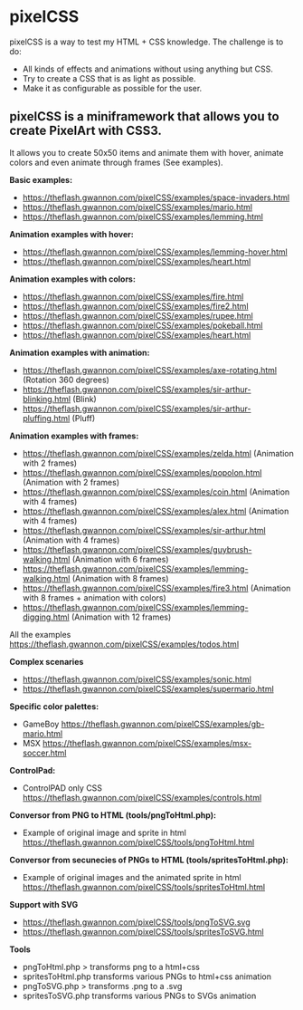 # pixelCSS

pixelCSS is a way to test my HTML + CSS knowledge. The challenge is to do:

* All kinds of effects and animations without using anything but CSS.
* Try to create a CSS that is as light as possible.
* Make it as configurable as possible for the user.

## pixelCSS is a miniframework that allows you to create PixelArt with CSS3.

It allows you to create 50x50 items and animate them with hover, animate colors and even animate through frames (See examples).

**Basic examples:**

* https://theflash.gwannon.com/pixelCSS/examples/space-invaders.html
* https://theflash.gwannon.com/pixelCSS/examples/mario.html
* https://theflash.gwannon.com/pixelCSS/examples/lemming.html

**Animation examples with hover:**

* https://theflash.gwannon.com/pixelCSS/examples/lemming-hover.html
* https://theflash.gwannon.com/pixelCSS/examples/heart.html

**Animation examples with colors:**

* https://theflash.gwannon.com/pixelCSS/examples/fire.html
* https://theflash.gwannon.com/pixelCSS/examples/fire2.html
* https://theflash.gwannon.com/pixelCSS/examples/rupee.html
* https://theflash.gwannon.com/pixelCSS/examples/pokeball.html
* https://theflash.gwannon.com/pixelCSS/examples/heart.html

**Animation examples with animation:**

* https://theflash.gwannon.com/pixelCSS/examples/axe-rotating.html (Rotation 360 degrees)
* https://theflash.gwannon.com/pixelCSS/examples/sir-arthur-blinking.html (Blink)
* https://theflash.gwannon.com/pixelCSS/examples/sir-arthur-pluffing.html (Pluff)

**Animation examples with frames:**

* https://theflash.gwannon.com/pixelCSS/examples/zelda.html (Animation with 2 frames)
* https://theflash.gwannon.com/pixelCSS/examples/popolon.html (Animation with 2 frames)
* https://theflash.gwannon.com/pixelCSS/examples/coin.html (Animation with 4 frames)
* https://theflash.gwannon.com/pixelCSS/examples/alex.html (Animation with 4 frames)
* https://theflash.gwannon.com/pixelCSS/examples/sir-arthur.html (Animation with 4 frames)
* https://theflash.gwannon.com/pixelCSS/examples/guybrush-walking.html (Animation with 6 frames)
* https://theflash.gwannon.com/pixelCSS/examples/lemming-walking.html (Animation with 8 frames)
* https://theflash.gwannon.com/pixelCSS/examples/fire3.html (Animation with 8 frames + animation with colors)
* https://theflash.gwannon.com/pixelCSS/examples/lemming-digging.html (Animation with 12 frames)

All the examples https://theflash.gwannon.com/pixelCSS/examples/todos.html

**Complex scenaries**

* https://theflash.gwannon.com/pixelCSS/examples/sonic.html
* https://theflash.gwannon.com/pixelCSS/examples/supermario.html

**Specific color palettes:**

* GameBoy https://theflash.gwannon.com/pixelCSS/examples/gb-mario.html
* MSX https://theflash.gwannon.com/pixelCSS/examples/msx-soccer.html

**ControlPad:**

* ControlPAD only CSS https://theflash.gwannon.com/pixelCSS/examples/controls.html

**Conversor from PNG to HTML (tools/pngToHtml.php):**

* Example of original image and sprite in html https://theflash.gwannon.com/pixelCSS/tools/pngToHtml.html

**Conversor from secunecies of PNGs to HTML (tools/spritesToHtml.php):**

* Example of original images and the animated sprite in html https://theflash.gwannon.com/pixelCSS/tools/spritesToHtml.html

**Support with SVG**

* https://theflash.gwannon.com/pixelCSS/tools/pngToSVG.svg
* https://theflash.gwannon.com/pixelCSS/tools/spritesToSVG.html


**Tools**

* pngToHtml.php > transforms png to a html+css
* spritesToHtml.php transforms various PNGs to html+css animation
* pngToSVG.php > transforms .png to a .svg
* spritesToSVG.php transforms various PNGs to SVGs animation

